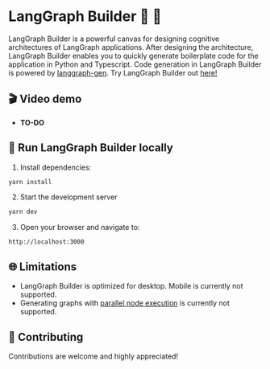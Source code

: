 # LangGraph Builder 🦜 🎨

LangGraph Builder is a powerful canvas for designing cognitive architectures of LangGraph applications. After designing the architecture, LangGraph Builder enables you to quickly generate boilerplate code for the application in Python and Typescript. Code generation in LangGraph Builder is powered by [langgraph-gen](https://github.com/langchain-ai/langgraph-gen-py). Try LangGraph Builder out [here!](https://build.langchain.com)

## 🎬 Video demo

- **TO-DO**

## 🚀 Run LangGraph Builder locally

1. Install dependencies:

```bash
yarn install
```

2. Start the development server

```bash
yarn dev
```

3. Open your browser and navigate to:

```
http://localhost:3000
```

## 🌐 Limitations

- LangGraph Builder is optimized for desktop. Mobile is currently not supported.
- Generating graphs with [parallel node execution](https://langchain-ai.github.io/langgraph/how-tos/branching/) is currently not supported.

## 🤝 Contributing

Contributions are welcome and highly appreciated!
